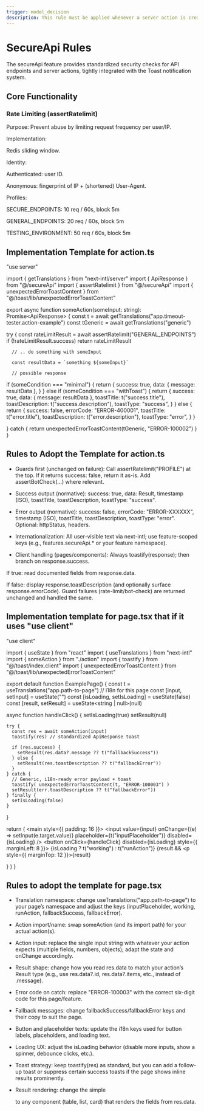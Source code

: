 ```yaml
---
trigger: model_decision
description: This rule must be applied whenever a server action is created or a page.tsx or component that uses this action
---
```


# SecureApi Rules

The secureApi feature provides standardized security checks for API endpoints and server actions, tightly integrated with the Toast notification system.

## Core Functionality

### Rate Limiting (assertRatelimit)

Purpose: Prevent abuse by limiting request frequency per user/IP.

Implementation:

Redis sliding window.

Identity:

Authenticated: user ID.

Anonymous: fingerprint of IP + (shortened) User-Agent.

Profiles:

SECURE_ENDPOINTS: 10 req / 60s, block 5m

GENERAL_ENDPOINTS: 20 req / 60s, block 5m

TESTING_ENVIRONMENT: 50 req / 60s, block 5m

## Implementation Template for action.ts

"use server"

import { getTranslations } from "next-intl/server" import { ApiResponse } from "@/secureApi" import { assertRatelimit } from "@/secureApi" import { unexpectedErrorToastContent } from "@/toast/lib/unexpectedErrorToastContent"

export async function someAction(someInput: string): Promise<ApiResponse<any>> { const t = await getTranslations("app.timeout-tester.action-example") const tGeneric = await getTranslations("generic")

try { const rateLimitResult = await assertRatelimit("GENERAL_ENDPOINTS") if (!rateLimitResult.success) return rateLimitResult

      // .. do something with someInput

      const resultData = `something ${someInput}`

      // possible response

if (someCondition === "minimal") { return { success: true, data: { message: resultData }, } } else if (someCondition === "withToast") { return { success: true, data: { message: resultData }, toastTitle: t("success.title"), toastDescription: t("success.description"), toastType: "success", } } else { return { success: false, errorCode: "ERROR-400001", toastTitle: t("error.title"), toastDescription: t("error.description"), toastType: "error", } }

} catch { return unexpectedErrorToastContent(tGeneric, "ERROR-100002") } }

## Rules to Adopt the Template for action.ts

- Guards first (unchanged on failure): Call assertRatelimit("PROFILE") at the top. If it returns success: false, return it as-is. Add assertBotCheck(…) where relevant.

- Success output (normative): success: true, data: Result, timestamp (ISO), toastTitle, toastDescription, toastType: "success".

- Error output (normative): success: false, errorCode: "ERROR-XXXXXX", timestamp (ISO), toastTitle, toastDescription, toastType: "error". Optional: httpStatus, headers.

- Internationalization: All user-visible text via next-intl; use feature-scoped keys (e.g., features.secureApi.\* or your feature namespace).

- Client handling (pages/components): Always toastify(response); then branch on response.success.

If true: read documented fields from response.data.

If false: display response.toastDescription (and optionally surface response.errorCode). Guard failures (rate-limit/bot-check) are returned unchanged and handled the same.

## Implementation template for page.tsx that if it uses "use client"

"use client"

import { useState } from "react" import { useTranslations } from "next-intl" import { someAction } from "./action" import { toastify } from "@/toast/index.client" import { unexpectedErrorToastContent } from "@/toast/lib/unexpectedErrorToastContent"

export default function ExamplePage() { const t = useTranslations("app.path-to-page") // i18n for this page const [input, setInput] = useState("") const [isLoading, setIsLoading] = useState(false) const [result, setResult] = useState<string | null>(null)

async function handleClick() { setIsLoading(true) setResult(null)

    try {
      const res = await someAction(input)
      toastify(res) // standardized ApiResponse toast

      if (res.success) {
        setResult(res.data?.message ?? t("fallbackSuccess"))
      } else {
        setResult(res.toastDescription ?? t("fallbackError"))
      }
    } catch {
      // Generic, i18n-ready error payload + toast
      toastify( unexpectedErrorToastContent(t, "ERROR-100003") )
      setResult(err.toastDescription ?? t("fallbackError"))
    } finally {
      setIsLoading(false)
    }

}

return ( <main style={{ padding: 16 }}> <input value={input} onChange={(e) => setInput(e.target.value)} placeholder={t("inputPlaceholder")} disabled={isLoading} /> <button onClick={handleClick} disabled={isLoading} style={{ marginLeft: 8 }}> {isLoading ? t("working") : t("runAction")} </button> {result && <p style={{ marginTop: 12 }}>{result}</p>} </main> ) }

## Rules to adopt the template for page.tsx

- Translation namespace: change useTranslations("app.path-to-page") to your page’s namespace and adjust the keys (inputPlaceholder, working, runAction, fallbackSuccess, fallbackError).

- Action import/name: swap someAction (and its import path) for your actual action(s).

- Action input: replace the single input string with whatever your action expects (multiple fields, numbers, objects); adapt the state and onChange accordingly.

- Result shape: change how you read res.data to match your action’s Result type (e.g., use res.data?.id, res.data?.items, etc., instead of .message).

- Error code on catch: replace "ERROR-100003" with the correct six-digit code for this page/feature.

- Fallback messages: change fallbackSuccess/fallbackError keys and their copy to suit the page.

- Button and placeholder texts: update the i18n keys used for button labels, placeholders, and loading text.

- Loading UX: adjust the isLoading behavior (disable more inputs, show a spinner, debounce clicks, etc.).

- Toast strategy: keep toastify(res) as standard, but you can add a follow-up toast or suppress certain success toasts if the page shows inline results prominently.

- Result rendering: change the simple <p> to any component (table, list, card) that renders the fields from res.data.